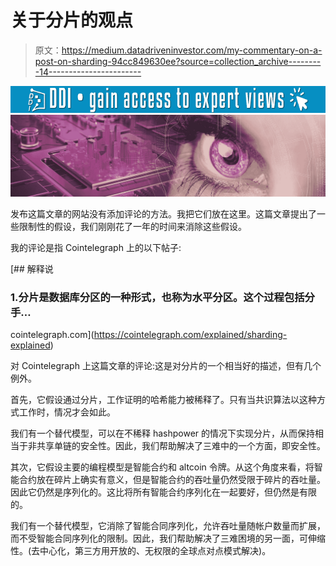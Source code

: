 # 关于分片的观点

> 原文：<https://medium.datadriveninvestor.com/my-commentary-on-a-post-on-sharding-94cc849630ee?source=collection_archive---------14----------------------->

[![](img/b20a0eab3bb62531f680ae2f41cc2cd1.png)](http://www.track.datadriveninvestor.com/1B9E)![](img/fe8ead7cd970c5c92491b307f97dfc67.png)

发布这篇文章的网站没有添加评论的方法。我把它们放在这里。这篇文章提出了一些限制性的假设，我们刚刚花了一年的时间来消除这些假设。

我的评论是指 Cointelegraph 上的以下帖子:

[](https://cointelegraph.com/explained/sharding-explained) [## 解释说

### 1.分片是数据库分区的一种形式，也称为水平分区。这个过程包括分手…

cointelegraph.com](https://cointelegraph.com/explained/sharding-explained) 

对 Cointelegraph 上这篇文章的评论:这是对分片的一个相当好的描述，但有几个例外。

首先，它假设通过分片，工作证明的哈希能力被稀释了。只有当共识算法以这种方式工作时，情况才会如此。

我们有一个替代模型，可以在不稀释 hashpower 的情况下实现分片，从而保持相当于非共享单链的安全性。因此，我们帮助解决了三难中的一个方面，即安全性。

其次，它假设主要的编程模型是智能合约和 altcoin 令牌。从这个角度来看，将智能合约放在碎片上确实有意义，但是智能合约的吞吐量仍然受限于碎片的吞吐量。因此它仍然是序列化的。这比将所有智能合约序列化在一起要好，但仍然是有限的。

我们有一个替代模型，它消除了智能合同序列化，允许吞吐量随帐户数量而扩展，而不受智能合同序列化的限制。因此，我们帮助解决了三难困境的另一面，可伸缩性。(去中心化，第三方用开放的、无权限的全球点对点模式解决)。